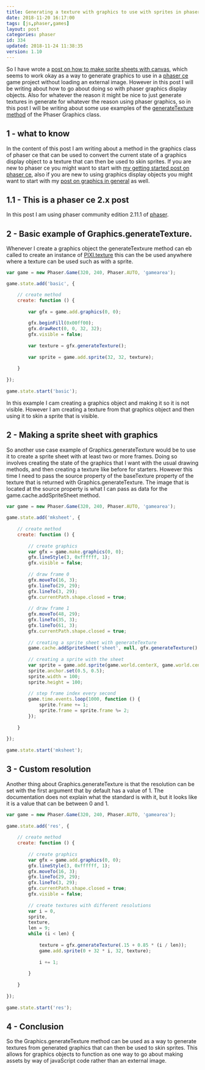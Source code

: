 ```yaml
---
title: Generating a texture with graphics to use with sprites in phaser ce
date: 2018-11-20 16:17:00
tags: [js,phaser,games]
layout: post
categories: phaser
id: 334
updated: 2018-11-24 11:38:35
version: 1.10
---
```


So I have wrote a [post on how to make sprite sheets with canvas](/2018/08/04/phaser-spritesheet-from-canvas/), which seems to work okay as a way to generate graphics to use in a [phaser ce](https://photonstorm.github.io/phaser-ce/index.html) game project without loading an external image. However in this post I will be writing about how to go about doing so with phaser graphics display objects. Also for whatever the reason it might be nice to just generate textures in generate for whatever the reason using phaser graphics, so in this post I will be writing about some use examples of the [generateTexture method](https://photonstorm.github.io/phaser-ce/Phaser.Graphics.html#generateTexture) of the Phaser Graphics class.

<!-- more -->

## 1 - what to know

In the content of this post I am writing about a method in the graphics class of phaser ce that can be used to convert the current state of a graphics display object to a texture that can then be used to skin sprites. If you are new to phaser ce you might want to start with [my getting started post on phaser ce](/2017/10/04/phaser-getting-started/), also if you are new to using graphics display objects you might want to start with my [post on graphics in general](/2017/10/21/phaser-graphics/) as well.

## 1.1 - This is a phaser ce 2.x post

In this post I am using phaser community edition 2.11.1 of [phaser](https://phaser.io/).

## 2 - Basic example of Graphics.generateTexture.

Whenever I create a graphics object the generateTextxure method can eb called to create an instance of [PIXI.texture](https://photonstorm.github.io/phaser-ce/PIXI.Texture.html) this can the be used anywhere where a texture can be used such as with a sprite.

```js
var game = new Phaser.Game(320, 240, Phaser.AUTO, 'gamearea');

game.state.add('basic', {

    // create method
    create: function () {
 
        var gfx = game.add.graphics(0, 0);
 
        gfx.beginFill(0x00ff00);
        gfx.drawRect(0, 0, 32, 32);
        gfx.visible = false;
 
        var texture = gfx.generateTexture();
 
        var sprite = game.add.sprite(32, 32, texture);
 
    }
 
});
 
game.state.start('basic');
```

In this example I cam creating a graphics object and making it so it is not visible. However I am creating a texture from that graphics object and then using it to skin a sprite that is visible.

## 2 - Making a sprite sheet with graphics

So another use case example of Graphics.generateTexture would be to use it to create a sprite sheet with at least two or more frames. Doing so involves creating the state of the graphics that I want with the usual drawing methods, and then creating a texture like before for starters. However this time I need to pass the source property of the baseTexture property of the texture that is returned with Graphics.generateTexture. The image that is located at the source property is what I can pass as data for the game.cache.addSpriteSheet method.

```js
var game = new Phaser.Game(320, 240, Phaser.AUTO, 'gamearea');
 
game.state.add('mksheet', {
 
    // create method
    create: function () {
 
        // create graphics
        var gfx = game.make.graphics(0, 0);
        gfx.lineStyle(3, 0xffffff, 1);
        gfx.visible = false;
 
        // draw frame 0
        gfx.moveTo(16, 3);
        gfx.lineTo(29, 29);
        gfx.lineTo(3, 29);
        gfx.currentPath.shape.closed = true;
 
        // draw frame 1
        gfx.moveTo(48, 29);
        gfx.lineTo(35, 3);
        gfx.lineTo(61, 3);
        gfx.currentPath.shape.closed = true;
 
        // creating a sprite sheet with generateTexture
        game.cache.addSpriteSheet('sheet', null, gfx.generateTexture().baseTexture.source, 32, 32, 2, 0, 0);
 
        // creating a sprite with the sheet
        var sprite = game.add.sprite(game.world.centerX, game.world.centerY, 'sheet', 0);
        sprite.anchor.set(0.5, 0.5);
        sprite.width = 100;
        sprite.height = 100;
 
        // step frame index every second
        game.time.events.loop(1000, function () {
            sprite.frame += 1;
            sprite.frame = sprite.frame %= 2;
        });
 
    }
 
});
 
game.state.start('mksheet');
```

## 3 - Custom resolution

Another thing about Graphics.generateTexture is that the resolution can be set with the first argument that by default has a value of 1. The documentation does not explain what the standard is with it, but it looks like it is a value that can be between 0 and 1.

```js
var game = new Phaser.Game(320, 240, Phaser.AUTO, 'gamearea');
 
game.state.add('res', {
 
    // create method
    create: function () {
 
        // create graphics
        var gfx = game.add.graphics(0, 0);
        gfx.lineStyle(3, 0xffffff, 1);
        gfx.moveTo(16, 3);
        gfx.lineTo(29, 29);
        gfx.lineTo(3, 29);
        gfx.currentPath.shape.closed = true;
        gfx.visible = false;
 
        // create textures with different resolutions
        var i = 0,
        sprite,
        texture,
        len = 9;
        while (i < len) {
 
            texture = gfx.generateTexture(.15 + 0.85 * (i / len));
            game.add.sprite(0 + 32 * i, 32, texture);
 
            i += 1;
 
        }
 
    }
 
});
 
game.state.start('res');
```

## 4 - Conclusion

So the Graphics.generateTexture method can be used as a way to generate textures from generated graphics that can then be used to skin sprites. This allows for graphics objects to function as one way to go about making assets by way of javaScript code rather than an external image.